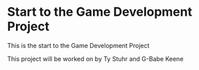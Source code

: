 # Start to the Game Development Project

This is the start to the Game Development Project

This project will be worked on by Ty Stuhr and G-Babe Keene


